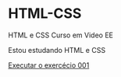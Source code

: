 # HTML-CSS
 HTML e CSS Curso em Video EE

 Estou estudando HTML e CSS

 <a href="https://pedropessoa1.github.io/HTML-CSS/exercicios/ex001/index.html"> Executar o exercécio 001</a>
